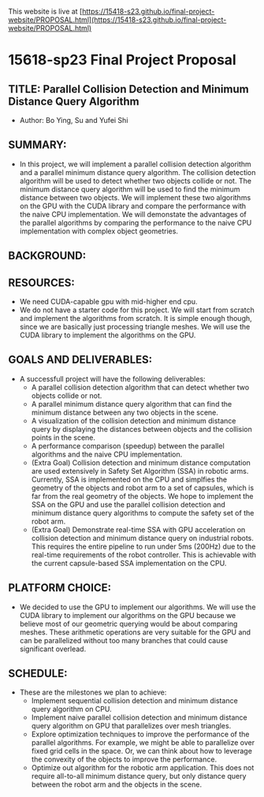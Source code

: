 This website is live at [https://15418-s23.github.io/final-project-website/PROPOSAL.html](https://15418-s23.github.io/final-project-website/PROPOSAL.html)

# 15618-sp23 Final Project Proposal

## TITLE: Parallel Collision Detection and Minimum Distance Query Algorithm 
- Author: Bo Ying, Su and Yufei Shi
## SUMMARY: 
- In this project, we will implement a parallel collision detection algorithm and a parallel minimum distance query algorithm. The collision detection algorithm will be used to detect whether two objects collide or not. The minimum distance query algorithm will be used to find the minimum distance between two objects. We will implement these two algorithms on the GPU with the CUDA library and compare the performance with the naive CPU implementation. We will demonstate the advantages of the parallel algorithms by comparing the performance to the naive CPU implementation with complex object geometries.

## BACKGROUND:


## RESOURCES:

- We need CUDA-capable gpu with mid-higher end cpu.
- We do not have a starter code for this project. We will start from scratch and implement the algorithms from scratch. It is simple enough though, since we are basically just processing triangle meshes. We will use the CUDA library to implement the algorithms on the GPU.

## GOALS AND DELIVERABLES: 
- A successfull project will have the following deliverables:
    * A parallel collision detection algorithm that can detect whether two objects collide or not.
    * A parallel minimum distance query algorithm that can find the minimum distance between any two objects in the scene.
    * A visualization of the collision detection and minimum distance query by displaying the distances between objects and the collision points in the scene.
    * A performance comparison (speedup) between the parallel algorithms and the naive CPU implementation.
    * (Extra Goal) Collision detection and minimum distance computation are used extensively in Safety Set Algorithm (SSA) in robotic arms. Currently, SSA is implemented on the CPU and simplfies the geometry of the objects and robot arm to a set of capsules, which is far from the real geometry of the objects. We hope to implement the SSA on the GPU and use the parallel collision detection and minimum distance query algorithms to compute the safety set of the robot arm.
    * (Extra Goal) Demonstrate real-time SSA with GPU acceleration on collision detection and minimum distance query on industrial robots. This requires the entire pipeline to run under 5ms (200Hz) due to the real-time requirements of the robot controller. This is achievable with the current capsule-based SSA implementation on the CPU.

## PLATFORM CHOICE: 

- We decided to use the GPU to implement our algorithms. We will use the CUDA library to implement our algorithms on the GPU because we believe most of our geometric querying would be about comparing meshes. These arithmetic operations are very suitable for the GPU and can be parallelized without too many branches that could cause significant overlead. 

## SCHEDULE: 
- These are the milestones we plan to achieve:
    * Implement sequential collision detection and minimum distance query algorithm on CPU.
    * Implement naive parallel collision detection and minimum distance query algorithm on GPU that parallelizes over mesh triangles.
    * Explore optimization techniques to improve the performance of the parallel algorithms. For example, we might be able to parallelize over fixed grid cells in the space. Or, we can think about how to leverage the convexity of the objects to improve the performance.
    * Optimize out algorithm for the robotic arm application. This does not require all-to-all minimum distance query, but only distance query between the robot arm and the objects in the scene.